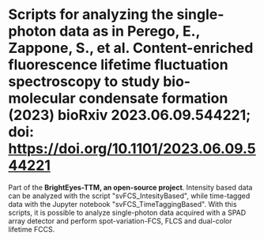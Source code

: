 
# Scripts for analyzing the single-photon data as in Perego, E., Zappone, S., et al. Content-enriched fluorescence lifetime fluctuation spectroscopy to study bio-molecular condensate formation (2023) bioRxiv 2023.06.09.544221; doi: https://doi.org/10.1101/2023.06.09.544221

Part of the **BrightEyes-TTM, an open-source project**. 
Intensity based data can be analyzed with the script "svFCS_IntesityBased", while time-tagged data with the Jupyter notebook "svFCS_TimeTaggingBased". 
With this scripts, it is possible to analyze single-photon data acquired with a SPAD array detector and perform spot-variation-FCS, FLCS and dual-color lifetime FCCS.

